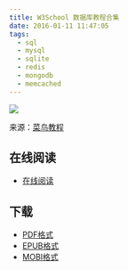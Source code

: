 ```yaml
---
title: W3School 数据库教程合集
date: 2016-01-11 11:47:05
tags:
  - sql
  - mysql
  - sqlite
  - redis
  - mongodb
  - memcached
---
```


![](https://ek8whxe.cloudimg.io/s/width/226/https://www.gitbook.com/cover/book/wizardforcel/w3school-db.jpg?build=1452483978636&v=12.0.4)

来源：[菜鸟教程](http://www.w3cschool.cc/)

<!--more-->

## 在线阅读 ##

+ [在线阅读](https://www.gitbook.com/book/wizardforcel/w3school-db/details)

## 下载 ##

+ [PDF格式](https://www.gitbook.com/download/pdf/book/wizardforcel/w3school-db)
+ [EPUB格式](https://www.gitbook.com/download/epub/book/wizardforcel/w3school-db)
+ [MOBI格式](https://www.gitbook.com/download/mobi/book/wizardforcel/w3school-db)